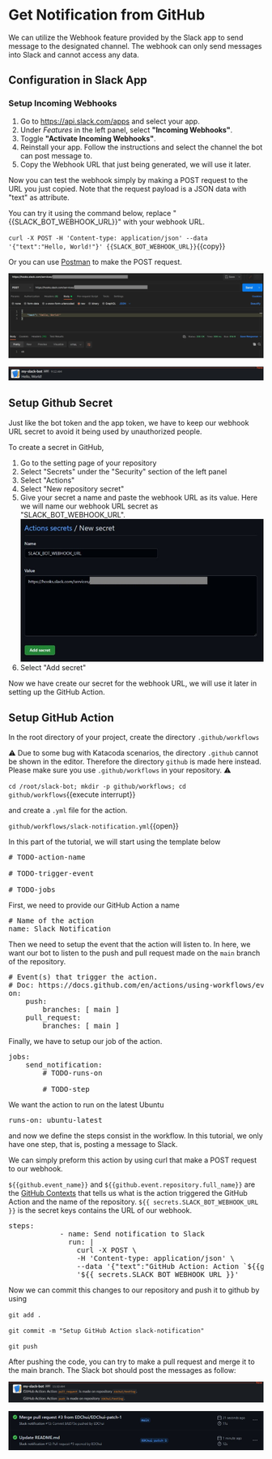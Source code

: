# Get Notification from GitHub

We can utilize the Webhook feature provided by the Slack app to send message to the designated channel. The webhook can only send messages into Slack and cannot access any data.

## Configuration in Slack App

### Setup Incoming Webhooks

1. Go to https://api.slack.com/apps and select your app.
2. Under *Features* in the left panel, select **"Incoming Webhooks"**.
3. Toggle **"Activate Incoming Webhooks"**.
4. Reinstall your app. Follow the instructions and select the channel the bot can post message to.
5. Copy the Webhook URL that just being generated, we will use it later.

Now you can test the webhook simply by making a POST request to the URL you just copied. Note that the request payload is a JSON data with "text" as attribute.

You can try it using the command below, replace "{{SLACK_BOT_WEBHOOK_URL}}" with your webhook URL.

`curl -X POST -H 'Content-type: application/json' --data '{"text":"Hello, World!"}' {{SLACK_BOT_WEBHOOK_URL}}`{{copy}}

Or you can use [Postman](https://www.postman.com/) to make the POST request.

![Webhook test Postman](./assets/step4/webhook_test.jpg)

![Webhook test success](./assets/step4/webhook_test_success.jpg)

## Setup Github Secret

Just like the bot token and the app token, we have to keep our webhook URL secret to avoid it being used by unauthorized people.

To create a secret in GitHub,
1. Go to the setting page of your repository
2. Select "Secrets" under the "Security" section of the left panel
3. Select "Actions"
4. Select "New repository secret"
5. Give your secret a name and paste the webhook URL as its value. Here we will name our webhook URL secret as "SLACK_BOT_WEBHOOK_URL".
   ![Create GitHub secret](./assets/step4/github_secret.jpg)
6. Select "Add secret"

Now we have create our secret for the webhook URL, we will use it later in setting up the GitHub Action.

## Setup GitHub Action

In the root directory of your project, create the directory `.github/workflows`

⚠️ Due to some bug with Katacoda scenarios, the directory `.github` cannot be shown in the editor. Therefore the directory `github` is made here instead. Please make sure you use `.github/workflows` in your repository. ⚠️

`cd /root/slack-bot; mkdir -p github/workflows; cd github/workflows`{{execute interrupt}}

and create a `.yml` file for the action.

`github/workflows/slack-notification.yml`{{open}}

In this part of the tutorial, we will start using the template below

<pre class="file" data-filename="slack-notification.yml" data-target="replace">
# TODO-action-name

# TODO-trigger-event

# TODO-jobs
</pre>

First, we need to provide our GitHub Action a name

<pre class="file" data-filename="slack-notification.yml" data-target="insert" data-marker="# TODO-action-name">
# Name of the action
name: Slack Notification</pre>

Then we need to setup the event that the action will listen to. In here, we want our bot to listen to the push and pull request made on the `main` branch of the repository.

<pre class="file" data-filename="slack-notification.yml" data-target="insert" data-marker="# TODO-trigger-event">
# Event(s) that trigger the action.
# Doc: https://docs.github.com/en/actions/using-workflows/events-that-trigger-workflows#webhook-events
on:
    push:
        branches: [ main ]
    pull_request:
        branches: [ main ]</pre>

Finally, we have to setup our job of the action.

<pre class="file" data-filename="slack-notification.yml" data-target="insert" data-marker="# TODO-jobs">
jobs:
	send_notification:
		# TODO-runs-on

		# TODO-step
</pre>

We want the action to run on the latest Ubuntu

<pre class="file" data-filename="slack-notification.yml" data-target="insert" data-marker="# TODO-runs-on">
runs-on: ubuntu-latest</pre>

and now we define the steps consist in the workflow. In this tutorial, we only have one step, that is, posting a message to Slack.

We can simply preform this action by using curl that make a POST request to our webhook.

`${{github.event_name}}` and `${{github.event.repository.full_name}}` are the [GitHub Contexts](https://docs.github.com/en/actions/learn-github-actions/contexts#github-context) that tells us what is the action triggered the GitHub Action and the name of the repository.
`${{ secrets.SLACK_BOT_WEBHOOK_URL }}` is the secret keys contains the URL of our webhook.

<pre class="file" data-filename="slack-notification.yml" data-target="insert" data-marker="# TODO-step">
steps:
            - name: Send notification to Slack
              run: |
                curl -X POST \
                -H 'Content-type: application/json' \
                --data '{"text":"GitHub Action: Action `${{github.event_name}}` is made on repository `${{github.event.repository.full_name}}`."}' \
                '${{ secrets.SLACK_BOT_WEBHOOK_URL }}'</pre>

Now we can commit this changes to our repository and push it to github by using

`git add .`

`git commit -m "Setup GitHub Action slack-notification"`

`git push`

After pushing the code, you can try to make a pull request and merge it to the main branch. The Slack bot should post the messages as follow:

![GitHub Action success](./assets/step4/notification_success.jpg)

![GitHub Action workflow](./assets/step4/github_action_workflow.jpg)